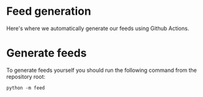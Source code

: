 # Feed generation
Here's where we automatically generate our feeds using Github Actions.
# Generate feeds
To generate feeds yourself you should run the following command from the repository root:
```
python -m feed
```